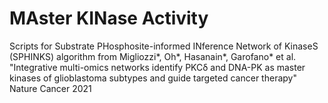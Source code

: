 # MAster KINase Activity

Scripts for Substrate PHosphosite-informed INference Network of KinaseS (SPHINKS) algorithm from Migliozzi*, Oh*, Hasanain*, Garofano* et al. "Integrative multi-omics networks identify PKCδ and DNA-PK as master kinases of glioblastoma subtypes and guide targeted cancer therapy" Nature Cancer 2021
